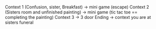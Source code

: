 Context 1 (Confusion, sister, Breakfast)
-> mini game (escape)
Context 2 (Sisters room and unfinished painting)
-> mini game (tic tac toe == completing the painting)
Context 3
-> 3 door 
Ending
-> context you are at sisters funeral 